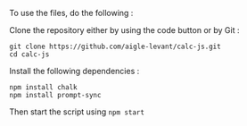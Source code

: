 To use the files, do the following :

Clone the repository either by using the code button or by Git :

```git
git clone https://github.com/aigle-levant/calc-js.git
cd calc-js
```

Install the following dependencies : 

```cli
npm install chalk
npm install prompt-sync
```

Then start the script using `npm start`
